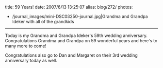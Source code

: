 title: 59 Years!
date: 2007/6/13 13:25:07
alias: blog/272/
photos:
- /journal_images/mini-DSC03250-journal.jpg|Grandma and Grandpa Ideker with all of the grandkids
---
Today is my Grandma and Grandpa Ideker's 59th wedding anniversary.  Congratulations Grandma and Grandpa on 59 wonderful years and here's to many more to come! 

Congratulations also go to Dan and Margaret on their 3rd wedding anniversary today as well.